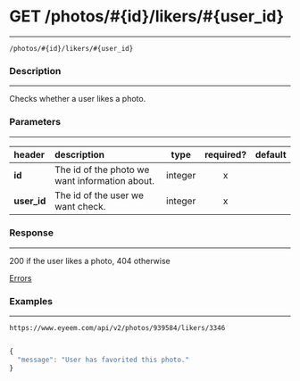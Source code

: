 # GET /photos/#{id}/likers/#{user_id} 
***
`/photos/#{id}/likers/#{user_id}`

### Description
***
Checks whether a user likes a photo.

### Parameters
***

|header| description| type |required? |default|
|:---------|:--------------|:----------:|:------------:|:------------:|
|**id**|The id of the photo we want information about.|integer|x||
|**user_id**|The id of the user we want check.|integer|x||



### Response
***

200 if the user likes a photo, 404 otherwise

[Errors](../../resources/errors.md#files)
### Examples
***

`https://www.eyeem.com/api/v2/photos/939584/likers/3346`


```javascript

{
  "message": "User has favorited this photo."
}

```
 